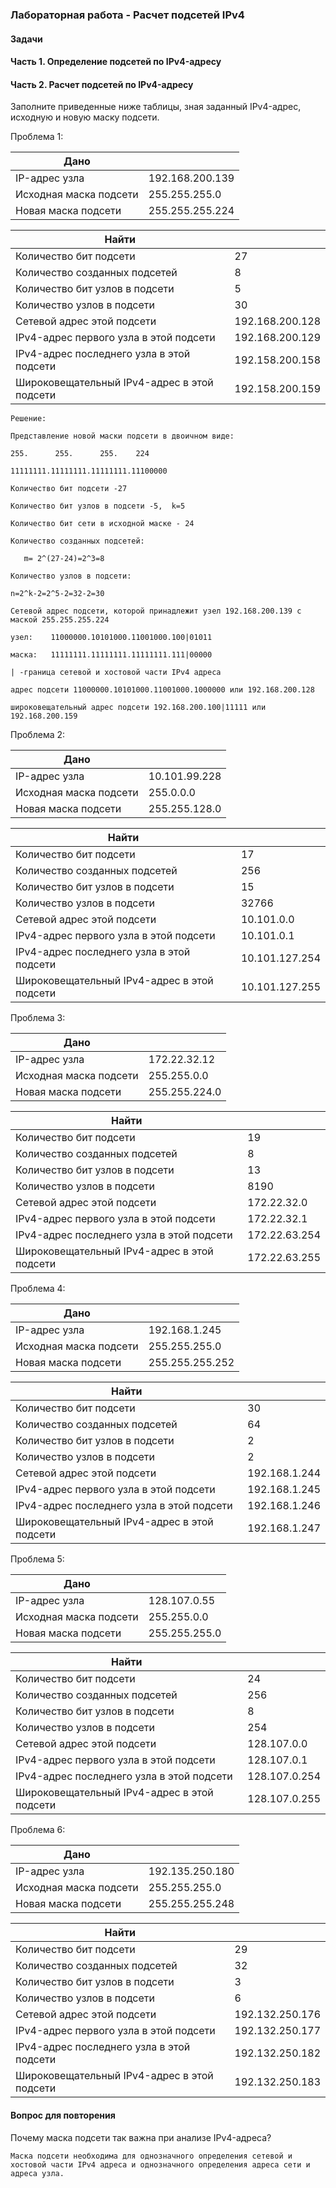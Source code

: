 ### Лабораторная работа - Расчет подсетей IPv4 

#### Задачи
#### Часть 1. Определение подсетей по IPv4-адресу
#### Часть 2. Расчет подсетей по IPv4-адресу

Заполните приведенные ниже таблицы, зная заданный IPv4-адрес, исходную и новую маску подсети.

Проблема 1: 

Дано|   |
---|---
IP-адрес узла|	192.168.200.139
Исходная маска подсети|	255.255.255.0
Новая маска подсети|	255.255.255.224

Найти|  |
---|---
Количество бит подсети|	27
Количество созданных подсетей|8	
Количество бит узлов в подсети|5	
Количество узлов в подсети|	30
Сетевой адрес этой подсети|192.168.200.128
IPv4-адрес первого узла в этой подсети|	192.168.200.129
IPv4-адрес последнего узла в этой подсети|192.158.200.158	
Широковещательный IPv4-адрес в этой подсети|192.158.200.159

    Решение:

    Представление новой маски подсети в двоичном виде:
    
    255.      255.      255.    224
    
    11111111.11111111.11111111.11100000
    
    Количество бит подсети -27
    
    Количество бит узлов в подсети -5,  k=5
    
    Количество бит сети в исходной маске - 24
    
    Количество созданных подсетей:
    
       m= 2^(27-24)=2^3=8
       
    Количество узлов в подсети:
    
    n=2^k-2=2^5-2=32-2=30
    
    Сетевой адрес подсети, которой принадлежит узел 192.168.200.139 с маской 255.255.255.224
    
    узел:    11000000.10101000.11001000.100|01011
    
    маска:   11111111.11111111.11111111.111|00000 
    
    | -граница сетевой и хостовой части IPv4 адреса
    
    адрес подсети 11000000.10101000.11001000.1000000 или 192.168.200.128 
    
    широковещательный адрес подсети 192.168.200.100|11111 или 192.168.200.159
     
 
Проблема 2: 

Дано|  |
---|---
IP-адрес узла|	10.101.99.228
Исходная маска подсети|	255.0.0.0
Новая маска подсети|	255.255.128.0

Найти|  |
---|---
Количество бит подсети|	17
Количество созданных подсетей|256	
Количество бит узлов в подсети|	15
Количество узлов в подсети|32766
Сетевой адрес этой подсети|	10.101.0.0
IPv4-адрес первого узла в этой подсети|10.101.0.1	
IPv4-адрес последнего узла в этой подсети|	10.101.127.254
Широковещательный IPv4-адрес в этой подсети|10.101.127.255

Проблема 3:

Дано|  |
---|---
IP-адрес узла|	172.22.32.12
Исходная маска подсети|	255.255.0.0
Новая маска подсети|	255.255.224.0

Найти|  |
---|---
Количество бит подсети|	19
Количество созданных подсетей|8	
Количество бит узлов в подсети|13	
Количество узлов в подсети|	8190
Сетевой адрес этой подсети|	172.22.32.0
IPv4-адрес первого узла в этой подсети|172.22.32.1	
IPv4-адрес последнего узла в этой подсети|172.22.63.254	
Широковещательный IPv4-адрес в этой подсети|172.22.63.255

Проблема 4: 

Дано|  |
---|---
IP-адрес узла|	192.168.1.245
Исходная маска подсети|	255.255.255.0
Новая маска подсети|	255.255.255.252

Найти|  |
---|---
Количество бит подсети|	30
Количество созданных подсетей|64	
Количество бит узлов в подсети|	2
Количество узлов в подсети|	2
Сетевой адрес этой подсети|	192.168.1.244
IPv4-адрес первого узла в этой подсети|	192.168.1.245
IPv4-адрес последнего узла в этой подсети|192.168.1.246	
Широковещательный IPv4-адрес в этой подсети|192.168.1.247

Проблема 5: 

Дано|  |
---|---
IP-адрес узла|	128.107.0.55
Исходная маска подсети|	255.255.0.0
Новая маска подсети|	255.255.255.0

Найти|  |
---|---
Количество бит подсети|	24
Количество созданных подсетей|256
Количество бит узлов в подсети|	8
Количество узлов в подсети|	254
Сетевой адрес этой подсети|	128.107.0.0
IPv4-адрес первого узла в этой подсети|128.107.0.1	
IPv4-адрес последнего узла в этой подсети|128.107.0.254	
Широковещательный IPv4-адрес в этой подсети|128.107.0.255	

Проблема 6:

Дано|  |
---|---
IP-адрес узла|	192.135.250.180
Исходная маска подсети|	255.255.255.0
Новая маска подсети|	255.255.255.248

Найти|  |
---|---
Количество бит подсети|	29
Количество созданных подсетей|32	
Количество бит узлов в подсети|	3
Количество узлов в подсети|	6
Сетевой адрес этой подсети|	192.132.250.176
IPv4-адрес первого узла в этой подсети|	192.132.250.177
IPv4-адрес последнего узла в этой подсети|	192.132.250.182
Широковещательный IPv4-адрес в этой подсети| 192.132.250.183	

#### Вопрос для повторения
Почему маска подсети так важна при анализе IPv4-адреса?

`
Маска подсети необходима для однозначного определения сетевой и хостовой части IPv4 адреса
и однозначного определения адреса сети и адреса узла.
`

